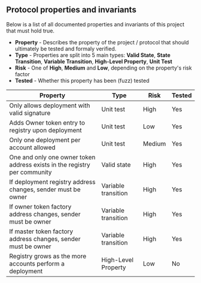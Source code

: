 ## Protocol properties and invariants

Below is a list of all documented properties and invariants of this project that must hold true.

- **Property** - Describes the property of the project / protocol that should ultimately be tested and formaly verified.
- **Type** - Properties are split into 5 main types: **Valid State**, **State Transition**, **Variable Transition**,
  **High-Level Property**, **Unit Test**
- **Risk** - One of **High**, **Medium** and **Low**, depending on the property's risk factor
- **Tested** - Whether this property has been (fuzz) tested

| **Property**                                                              | **Type**            | **Risk** | **Tested** |
| ------------------------------------------------------------------------- | ------------------- | -------- | ---------- |
| Only allows deployment with valid signature                               | Unit test           | High     | Yes        |
| Adds Owner token entry to registry upon deployment                        | Unit test           | Low      | Yes        |
| Only one deployment per account allowed                                   | Unit test           | Medium   | Yes        |
| One and only one owner token address exists in the registry per community | Valid state         | High     | Yes        |
| If deployment registry address changes, sender must be owner              | Variable transition | High     | Yes        |
| If owner token factory address changes, sender must be owner              | Variable transition | High     | Yes        |
| If master token factory address changes, sender must be owner             | Variable transition | High     | Yes        |
| Registry grows as the more accounts perform a deployment                  | High-Level Property | Low      | No         |
